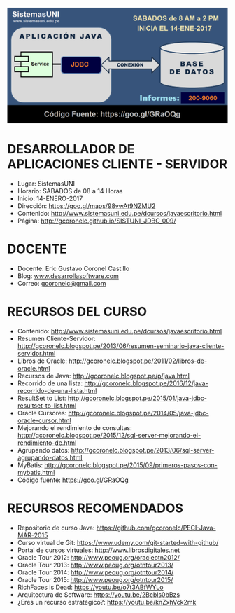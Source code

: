 ![Java CLIENTE-SERVIDOR](https://raw.githubusercontent.com/gcoronelc/SISTUNI_JDBC_009/master/JavaJDBC009-4.png)

# DESARROLLADOR DE APLICACIONES CLIENTE - SERVIDOR

- Lugar: SistemasUNI
- Horario: SABADOS de 08 a 14 Horas
- Inicio: 14-ENERO-2017
- Dirección: https://goo.gl/maps/98vwAt9NZMU2
- Contenido: http://www.sistemasuni.edu.pe/dcursos/javaescritorio.html
- Página: http://gcoronelc.github.io/SISTUNI_JDBC_009/

# DOCENTE

- Docente: Eric Gustavo Coronel Castillo
- Blog: www.desarrollasoftware.com
- Correo: gcoronelc@gmail.com

# RECURSOS DEL CURSO

- Contenido: http://www.sistemasuni.edu.pe/dcursos/javaescritorio.html
- Resumen Cliente-Servidor: http://gcoronelc.blogspot.pe/2013/06/resumen-seminario-java-cliente-servidor.html
- Libros de Oracle: http://gcoronelc.blogspot.pe/2011/02/libros-de-oracle.html
- Recursos de Java: http://gcoronelc.blogspot.pe/p/java.html
- Recorrido de una lista: http://gcoronelc.blogspot.pe/2016/12/java-recorrido-de-una-lista.html
- ResultSet to List: http://gcoronelc.blogspot.pe/2015/01/java-jdbc-resultset-to-list.html
- Oracle Cursores: http://gcoronelc.blogspot.pe/2014/05/java-jdbc-oracle-cursor.html
- Mejorando el rendimiento de consultas: http://gcoronelc.blogspot.pe/2015/12/sql-server-mejorando-el-rendimiento-de.html
- Agrupando datos: http://gcoronelc.blogspot.pe/2013/06/sql-server-agrupando-datos.html
- MyBatis: http://gcoronelc.blogspot.pe/2015/09/primeros-pasos-con-mybatis.html
- Código fuente: https://goo.gl/GRaOQg

# RECURSOS RECOMENDADOS

- Repositorio de curso Java: https://github.com/gcoronelc/PECI-Java-MAR-2015
- Curso virtual de Git: https://www.udemy.com/git-started-with-github/
- Portal de cursos virtuales: http://www.librosdigitales.net
- Oracle Tour 2012: http://www.peoug.org/oracleotn2012/
- Oracle Tour 2013: http://www.peoug.org/otntour2013/
- Oracle Tour 2014: http://www.peoug.org/otntour2014/
- Oracle Tour 2015: http://www.peoug.org/otntour2015/
- RichFaces is Dead: https://youtu.be/o7t3ABfWYLo
- Arquitectura de Software: https://youtu.be/2Bcbls0bBzs
- ¿Eres un recurso estratégico?: https://youtu.be/knZxhVck2mk




